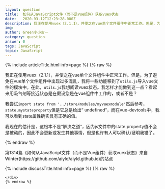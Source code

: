 ```yaml
---
layout: question
title:  如何从JavaScript文件（而不是Vue组件）获取vuex状态
date:   2020-03-12T12:23:28.000Z
description: 我正在使用vuex（2.1.1），并使之在vue单个文件组件中正常工作。但是，为了避免在vue单个文件组件中出现过多混乱，我将一些功能移到了utils.j...
img: 
author: Green小小古一
category: question
answer: 0
tags: JavaScript
topic: JavaScript
---
```

<div class="article-root">
  <div class="article">
    {% include articleTitle.html info=page %}
    {% raw %}
    <div class="article-content"><p><font style="vertical-align: inherit;"><font style="vertical-align: inherit;">我正在使用vuex（2.1.1），并使之在vue单个文件组件中正常工作。</font><font style="vertical-align: inherit;">但是，为了避免在vue单个文件组件中出现过多混乱，我将一些功能移到了</font></font><code>utils.js</code><font style="vertical-align: inherit;"><font style="vertical-align: inherit;">导入vue文件</font><font style="vertical-align: inherit;">的</font><font style="vertical-align: inherit;">模块中。</font><font style="vertical-align: inherit;">在此，</font></font><code>utils.js</code><font style="vertical-align: inherit;"><font style="vertical-align: inherit;">我想阅读vuex状态。</font><font style="vertical-align: inherit;">我怎样才能做到这一点？</font><font style="vertical-align: inherit;">看起来用吸气剂等接近状态是在假设您是在vue组件中工作的，或者不是？</font></font></p>

<p><font style="vertical-align: inherit;"><font style="vertical-align: inherit;">我尝试</font></font><code>import state from '../store/modules/myvuexmodule'</code><font style="vertical-align: inherit;"><font style="vertical-align: inherit;">然后参考，</font></font><code>state.mystateproperty</code><font style="vertical-align: inherit;"><font style="vertical-align: inherit;">但是它总是给出“ undefined”，而在vue-devtools中，我可以看到state属性确实具有正确的值。</font></font></p>

<p><font style="vertical-align: inherit;"><font style="vertical-align: inherit;">我现在的估计是，这根本不是“解决之道”，因为js文件中的state.property值不会是被动的，因此不会更新或发生其他事情，但是也许有人可以确认/证明我错了。</font></font></p></div>
    {% endraw %}
  </div>
  <p class="winter_mark">第1314篇《如何从JavaScript文件（而不是Vue组件）获取vuex状态》来自Winter(https://github.com/aiyld/aiyld.github.io)的站点</p>
  <div class="discuss-wrapper">
    {% include discussTitle.html info=page %}
    {% raw %}
    <div class="discuss-list">
    
    </div>
    {% endraw %}
  </div>
<div>
